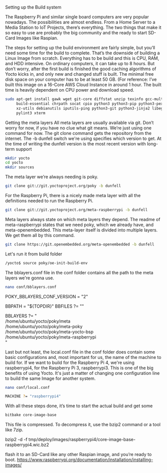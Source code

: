 Setting up the Build system

The Raspberry Pi and similar single board computers are very popular nowadays. The possibilities are almost endless. From a Home Server to a Media Station to IoT Projects, there’s everything. The two things that make it so easy to use are probably the big community and the ready to start SD-Card Images like Raspian. 
 
The steps for setting up the build environment are fairly simple, but you’ll need some time for the build to complete. That’s the downside of building a Linux Image from scratch. Everything has to be build and this is CPU, RAM, and HDD intensive. On ordinary computers, it can take up to 8 hours. But don’t worry, after the first build is finished the good caching algorithms of Yocto kicks in, and only new and changed stuff is built. The minimal free disk space on your computer has to be at least 50 GB. (For reference: I’ve built this image on a 16-Core AWS Cloud Instance in around 1 hour. The built time is heavily dependent on CPU power and download speed. 

```bash
sudo apt-get install gawk wget git-core diffstat unzip texinfo gcc-multilib \
     build-essential chrpath socat cpio python3 python3-pip python3-pexpect \
     xz-utils debianutils iputils-ping python3-git python3-jinja2 libegl1-mesa libsdl1.2-dev \
     pylint3 xterm
```


Getting the meta layers
All meta layers are usually available via git. Don’t worry for now, if you have no clue what git means. We’re just using one command for now. The git clone command gets the repository from the internet. The -b dunfell switch we're using specifies which version to get. At the time of writing the dunfell version is the most recent version with long-term support

```bash
mkdir yocto
cd yocto
mkdir sources
```

The meta layer we’re always needing is poky. 

```bash
git clone git://git.yoctoproject.org/poky -b dunfell
```

For the Raspberry Pi, there is a nicely made meta layer with all the definitions needed to run the Raspberry Pi.

```bash
git clone git://git.yoctoproject.org/meta-raspberrypi -b dunfell
```


Meta layers always state on which meta layers they depend. The readme of meta-raspberrypi states that we need poky, which we already have, and meta-openembedded. This meta-layer itself is divided into multiple layers. We get them all by this command.

```bash
git clone https://git.openembedded.org/meta-openembedded -b dunfell
```

Let's run it from build folder

```bash
/yocto$ source poky/oe-init-build-env
```


The bblayers.conf file in the conf folder contains all the path to the meta layers we're gonna use.

```bash
nano conf/bblayers.conf
```


POKY_BBLAYERS_CONF_VERSION = "2"

BBPATH = "${TOPDIR}"
BBFILES ?= ""

BBLAYERS ?= " \
  /home/ubuntu/yocto/poky/meta \
  /home/ubuntu/yocto/poky/meta-poky \
  /home/ubuntu/yocto/poky/meta-yocto-bsp \
  /home/ubuntu/yocto/poky/meta-raspberrypi \
"

Last but not least, the local.conf file in the conf folder does contain some basic configurations and, most important for us, the name of the machine to build for. If we want to build for the Raspberry Pi 4, we're using raspberrypi4, for the Raspberry Pi 3, raspberrypi3. This is one of the big benefits of using Yocto. It's just a matter of changing one configuration line to build the same Image for another system.

```bash
nano conf/local.conf

MACHINE ?= "raspberrypi4"
```

With all these steps done, it’s time to start the actual build and get some

```bash
bitbake core-image-base
```


This file is compressed. To decompress it, use the bzip2 command or a tool like 7zip.

bzip2 -d -f tmp/deploy/images/raspberrypi4/core-image-base-raspberrypi4.wic.bz2


flash it to an SD-Card like any other Raspian image, and you’re ready to boot. https://www.raspberrypi.org/documentation/installation/installing-images/


